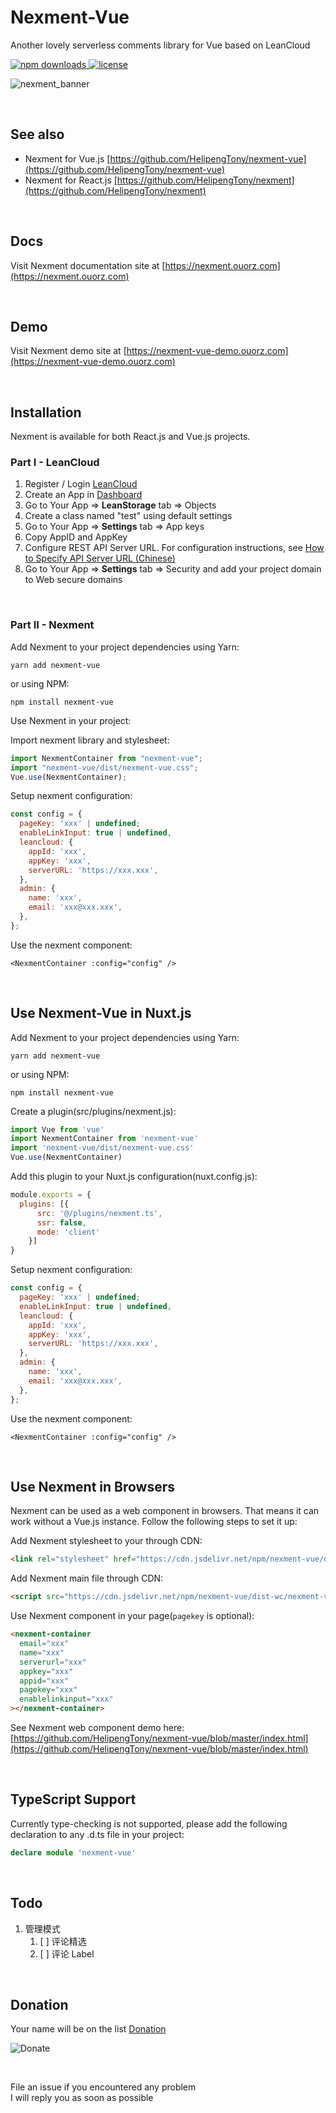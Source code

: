 # Nexment-Vue
Another lovely serverless comments library for Vue based on LeanCloud

<p>
  <a href="https://www.npmjs.com/package/nexment-vue">
    <img src="https://img.shields.io/npm/dw/nexment-vue" alt="npm downloads">
  </a>

  <a href="https://www.npmjs.com/package/nexment">
    <img src="https://img.shields.io/npm/l/nexment-vue" alt="license">
  </a>
</p>

![nexment_banner](https://i.loli.net/2020/07/29/ODkqtseAU6KJGxB.png)

<br/>

## See also
+ Nexment for Vue.js [https://github.com/HelipengTony/nexment-vue](https://github.com/HelipengTony/nexment-vue)
+ Nexment for React.js [https://github.com/HelipengTony/nexment](https://github.com/HelipengTony/nexment)

<br/>

## Docs
Visit Nexment documentation site at [https://nexment.ouorz.com](https://nexment.ouorz.com)

<br/>

## Demo
Visit Nexment demo site at [https://nexment-vue-demo.ouorz.com](https://nexment-vue-demo.ouorz.com)

<br/>

## Installation
Nexment is available for both React.js and Vue.js projects.
### Part I - LeanCloud
1. Register / Login [LeanCloud](https://leancloud.cn/dashboard/login.html#/signup)
2. Create an App in [Dashboard](https://leancloud.cn/dashboard/applist.html#/apps)
3. Go to Your App => **LeanStorage** tab => Objects
4. Create a class named "test" using default settings
5. Go to Your App => **Settings** tab => App keys
6. Copy AppID and AppKey
7. Configure REST API Server URL. For configuration instructions, see [How to Specify API Server URL (Chinese)](https://leancloud.cn/docs/custom-api-domain-guide.html#hash810845114)
8. Go to Your App => **Settings** tab => Security and add your project domain to Web secure domains

<br/>

### Part II - Nexment
Add Nexment to your project dependencies
using Yarn:
```shell
yarn add nexment-vue
```
or using NPM:
```shell
npm install nexment-vue
```

Use Nexment in your project:

Import nexment library and stylesheet:
```js
import NexmentContainer from "nexment-vue";
import "nexment-vue/dist/nexment-vue.css";
Vue.use(NexmentContainer);
```
Setup nexment configuration:
```js
const config = {
  pageKey: 'xxx' | undefined;
  enableLinkInput: true | undefined,
  leancloud: {
    appId: 'xxx',
    appKey: 'xxx',
    serverURL: 'https://xxx.xxx',
  },
  admin: {
    name: 'xxx',
    email: 'xxx@xxx.xxx',
  },
};
```
Use the nexment component:
```Vue
<NexmentContainer :config="config" />
```

<br/>

## Use Nexment-Vue in Nuxt.js
Add Nexment to your project dependencies
using Yarn:
```shell
yarn add nexment-vue
```
or using NPM:
```shell
npm install nexment-vue
```

Create a plugin(src/plugins/nexment.js):
```js
import Vue from 'vue'
import NexmentContainer from 'nexment-vue'
import 'nexment-vue/dist/nexment-vue.css'
Vue.use(NexmentContainer)
```

Add this plugin to your Nuxt.js configuration(nuxt.config.js):
```js
module.exports = {
  plugins: [{
      src: '@/plugins/nexment.ts',
      ssr: false,
      mode: 'client'
    }]
}
```

Setup nexment configuration:
```js
const config = {
  pageKey: 'xxx' | undefined;
  enableLinkInput: true | undefined,
  leancloud: {
    appId: 'xxx',
    appKey: 'xxx',
    serverURL: 'https://xxx.xxx',
  },
  admin: {
    name: 'xxx',
    email: 'xxx@xxx.xxx',
  },
};
```
Use the nexment component:
```Vue
<NexmentContainer :config="config" />
```

<br/>

## Use Nexment in Browsers
Nexment can be used as a web component in browsers. That means it can work without a Vue.js instance. Follow the following steps to set it up:

Add Nexment stylesheet to your <head> through CDN:
```html
<link rel="stylesheet" href="https://cdn.jsdelivr.net/npm/nexment-vue/dist/nexment-vue.css">
```

Add Nexment main file through CDN:
```html
<script src="https://cdn.jsdelivr.net/npm/nexment-vue/dist-wc/nexment-vue.min.js"></script>
```

Use Nexment component in your page(`pagekey` is optional):
```html
<nexment-container
  email="xxx"
  name="xxx"
  serverurl="xxx"
  appkey="xxx"
  appid="xxx"
  pagekey="xxx"
  enablelinkinput="xxx"
></nexment-container>
```

See Nexment web component demo here: [https://github.com/HelipengTony/nexment-vue/blob/master/index.html](https://github.com/HelipengTony/nexment-vue/blob/master/index.html)

<br/>

## TypeScript Support
Currently type-checking is not supported, please add the following declaration to any .d.ts file in your project:
```ts
declare module 'nexment-vue'
```

<br/>

## Todo
1. 管理模式
    1. [ ] 评论精选
    2. [ ] 评论 Label

<br/>

## Donation
Your name will be on the list [Donation](https://www.ouorz.com/donation)
<br/>

![Donate](https://i.loli.net/2019/02/18/5c6a80afd1e26.png)

<br/>

File an issue if you encountered any problem
<br/>
I will reply you as soon as possible